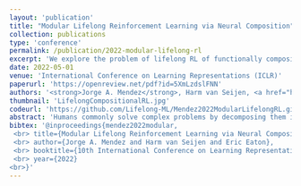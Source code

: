 ```yaml
---
layout: 'publication'
title: "Modular Lifelong Reinforcement Learning via Neural Composition"
collection: publications
type: 'conference'
permalink: /publication/2022-modular-lifelong-rl
excerpt: 'We explore the problem of lifelong RL of functionally compositional knowledge, and develop an algorithm that demonstrates zero-shot and forward transfer, avoidance of forgetting, and backward transfer in discrete 2-D and robotic manipulation domains.'
date: 2022-05-01
venue: 'International Conference on Learning Representations (ICLR)'
paperurl: 'https://openreview.net/pdf?id=5XmLzdslFNN'
authors: '<strong>Jorge A. Mendez</strong>, Harm van Seijen, <a href="https://seas.upenn.edu/~eeaton/">Eric Eaton</a>'
thumbnail: 'LifelongCompositionalRL.jpg'
codeurl: 'https://github.com/Lifelong-ML/Mendez2022ModularLifelongRL.git'
abstract: 'Humans commonly solve complex problems by decomposing them into easier subproblems and then combining the subproblem solutions. This type of compositional reasoning permits reuse of the subproblem solutions when tackling future tasks that share part of the underlying compositional structure. In a continual or lifelong reinforcement learning (RL) setting, this ability to decompose knowledge into reusable components would enable agents to quickly learn new RL tasks by leveraging accumulated compositional structures. We explore a particular form of composition based on neural modules and present a set of RL problems that intuitively admit compositional solutions. Empirically, we demonstrate that neural composition indeed captures the underlying structure of this space of problems. We further propose a compositional lifelong RL method that leverages accumulated neural components to accelerate the learning of future tasks while retaining performance on previous tasks via off-line RL over replayed experiences.'
bibtex: '@inproceedings{mendez2022modular,
 <br> title={Modular Lifelong Reinforcement Learning via Neural Composition},
 <br> author={Jorge A. Mendez and Harm van Seijen and Eric Eaton},
 <br> booktitle={10th International Conference on Learning Representations (ICLR-22)},
 <br> year={2022}
<br>}'
---
```

